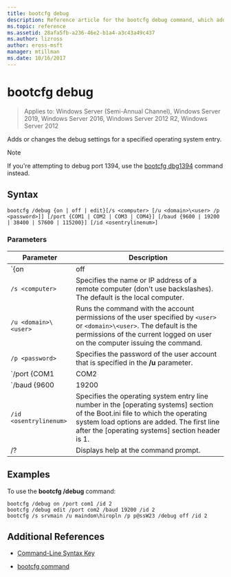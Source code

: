 ```yaml
---
title: bootcfg debug
description: Reference article for the bootcfg debug command, which adds or changes the debug settings for a specified operating system entry.
ms.topic: reference
ms.assetid: 28afa5fb-a236-46e2-b1a4-a3c43a49c437
ms.author: lizross
author: eross-msft
manager: mtillman
ms.date: 10/16/2017
---
```

# bootcfg debug

> Applies to: Windows Server (Semi-Annual Channel), Windows Server 2019, Windows Server 2016, Windows Server 2012 R2, Windows Server 2012

Adds or changes the debug settings for a specified operating system entry.

>[!NOTE]
> If you're attempting to debug port 1394, use the [bootcfg dbg1394](bootcfg-dbg1394.md) command instead.

## Syntax

```
bootcfg /debug {on | off | edit}[/s <computer> [/u <domain>\<user> /p <password>]] [/port {COM1 | COM2 | COM3 | COM4}] [/baud {9600 | 19200 | 38400 | 57600 | 115200}] [/id <osentrylinenum>]
```

### Parameters

| Parameter | Description |
| --------- | ----------- |
| `{on | off | edit}` | Specifies the value for port debugging, including:<ul><li>**on.** Enables remote debugging support by adding the /debug option to the specified `<osentrylinenum>`.</li><li>**off.** Disables remote debugging support by removing the /debug option from the specified <osentrylinenum>.</li><li>**edit.** Allows changes to port and baud rate settings by changing the values associated with the /debug option for the specified <osentrylinenum>.</li></ul> |
| `/s <computer>` | Specifies the name or IP address of a remote computer (don't use backslashes). The default is the local computer. |
| `/u <domain>\<user>`  | Runs the command with the account permissions of the user specified by `<user>` or `<domain>\<user>`. The default is the permissions of the current logged on user on the computer issuing the command. |
| `/p <password>` | Specifies the password of the user account that is specified in the **/u** parameter. |
| `/port {COM1 | COM2 | COM3 | COM4}` |  Specifies the COM port to be used for debugging. Don't use this parameter if debugging is disabled. |
| `/baud {9600 | 19200 | 38400 | 57600 | 115200}` | Specifies the baud rate to be used for debugging. Don't use this parameter if debugging is disabled. |
| `/id <osentrylinenum>` | Specifies the operating system entry line number in the [operating systems] section of the Boot.ini file to which the operating system load options are added. The first line after the [operating systems] section header is 1. |
| /? | Displays help at the command prompt. |

## Examples

To use the **bootcfg /debug** command:

```
bootcfg /debug on /port com1 /id 2
bootcfg /debug edit /port com2 /baud 19200 /id 2
bootcfg /s srvmain /u maindom\hiropln /p p@ssW23 /debug off /id 2
```

## Additional References

- [Command-Line Syntax Key](command-line-syntax-key.md)

- [bootcfg command](bootcfg.md)
